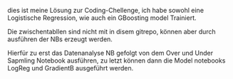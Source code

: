 dies ist meine Lösung zur Coding-Chellenge, ich habe sowohl eine Logistische Regression, wie auch ein GBoosting model Trainiert. 


Die zwischentabllen sind nicht mit in disem gitrepo, können aber durch ausführen der NBs erzeugt werden.


Hierfür zu erst das Datenanalyse NB gefolgt von dem Over und Under Sapmling Notebook ausführen, zu letzt können dann die Model notebooks LogReg und GradientB ausgeführt werden.
